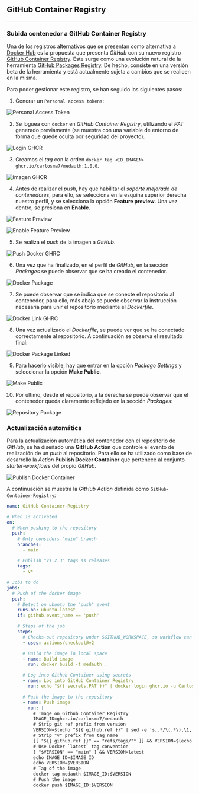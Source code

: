 

## GitHub Container Registry

---

### Subida contenedor a GitHub Container Registry

Una de los registros alternativos que se presentan como alternativa a [Docker Hub](https://hub.docker.com/) es la propuesta que presenta *GitHub* con su nuevo registro [GitHub Container Registry](https://github.blog/2020-09-01-introducing-github-container-registry/). Este surge como una evolución natural de la herramienta [GitHub Packages Registry](https://github.com/features/packages). De hecho, consiste en una versión beta de la herramienta y está actualmente sujeta a cambios que se realicen en la misma.

Para poder gestionar este registro, se han seguido los siguientes pasos:

1. Generar un ```Personal access tokens```:

![Personal Access Token](../img/PAT.png "Personal Access Token")

2. Se loguea con ```docker``` en *GitHub Container Registry*, utilizando el *PAT* generado previamente (se muestra con una variable de entorno de forma que quede oculta por seguridad del proyecto).

![Login GHCR](../img/ghcr_login.png "Login GHCR")

3. Creamos el *tag* con la orden ```docker tag <ID_IMAGEN> ghcr.io/carlosma7/medauth:1.0.0```.

![Imagen GHCR](../img/ghcr_image.png "Imagen GHCR")

4. Antes de realizar el *push*, hay que habilitar el *soporte mejorado de contenedores*, para ello, se selecciona en la esquina superior derecha nuestro perfil, y se selecciona la opción **Feature preview**. Una vez dentro, se presiona en **Enable**.

![Feature Preview](../img/feature_preview1.png "Feature Preview")

![Enable Feature Preview](../img/feature_preview2.png "Enable Feature Preview")

5. Se realiza el *push* de la imagen a *GitHub*.

![Push Docker GHRC](../img/docker_push_ghcr.png "Push Docker GHRC")

6. Una vez que ha finalizado, en el perfil de *GitHub*, en la sección *Packages* se puede observar que se ha creado el contenedor.

![Docker Package](../img/docker_package1.png "Docker Package")

7. Se puede observar que se indica que se conecte el repositorio al contenedor, para ello, más abajo se puede observar la instrucción necesaria para unir el repositorio mediante el *Dockerfile*.

![Docker Link GHRC](../img/docker_link.png "Docker Link GHRC")

8. Una vez actualizado el *Dockerfile*, se puede ver que se ha conectado correctamente al repositorio. A continuación se observa el resultado final:

![Docker Package Linked](../img/docker_package2.png "Docker Package Linked")

9. Para hacerlo visible, hay que entrar en la opción *Package Settings* y seleccionar la opción **Make Public**.

![Make Public](../img/docker_package_public.png "Make Public") 

10. Por último, desde el repositorio, a la derecha se puede observar que el contenedor queda claramente reflejado en la sección *Packages*:

![Repository Package](../img/repository_package.png "Repository Package")


### Actualización automática

Para la actualización automática del contenedor con el repositorio de *GitHub*, se ha diseñado una **GitHub Action** que controle el evento de realización de un *push* al repositorio. Para ello se ha utilizado como base de desarrollo la *Action* **Publish Docker Container** que pertenece al conjunto *starter-workflows* del propio *GitHub*.

![Publish Docker Container](../img/publish_docker_container.png "Publish Docker Container")

A continuación se muestra la *GitHub Action* definida como ```GitHub-Container-Registry```:

```yaml
name: GitHub-Container-Registry

# When is activated
on:
  # When pushing to the repository
  push:
    # Only considers "main" branch
    branches:
      - main

    # Publish "v1.2.3" tags as releases
    tags:
      - v*

# Jobs to do
jobs:
  # Push of the docker image
  push:
    # Detect on ubuntu the "push" event
    runs-on: ubuntu-latest
    if: github.event_name == 'push'

    # Steps of the job
    steps:
      # Checks-out repository under $GITHUB_WORKSPACE, so workflow can access it
      - uses: actions/checkout@v2

      # Build the image in local space
      - name: Build image
        run: docker build -t medauth .

      # Log into Github Container using secrets
      - name: Log into GitHub Container Registry
        run: echo "${{ secrets.PAT }}" | docker login ghcr.io -u Carlosma7 --password-stdin

      # Push the image to the repository
      - name: Push image
        run: |
          # Image on Github Container Registry
          IMAGE_ID=ghcr.io/carlosma7/medauth
          # Strip git ref prefix from version
          VERSION=$(echo "${{ github.ref }}" | sed -e 's,.*/\(.*\),\1,')
          # Strip "v" prefix from tag name
          [[ "${{ github.ref }}" == "refs/tags/"* ]] && VERSION=$(echo $VERSION | sed -e 's/^v//')
          # Use Docker `latest` tag convention
          [ "$VERSION" == "main" ] && VERSION=latest
          echo IMAGE_ID=$IMAGE_ID
          echo VERSION=$VERSION
          # Tag of the image
          docker tag medauth $IMAGE_ID:$VERSION
          # Push the image
          docker push $IMAGE_ID:$VERSION
```

